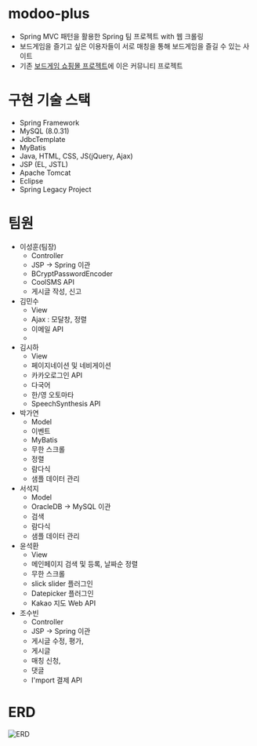 # modoo-plus
- Spring MVC 패턴을 활용한 Spring 팀 프로젝트 with 웹 크롤링
- 보드게임을 즐기고 싶은 이용자들이 서로 매칭을 통해 보드게임을 즐길 수 있는 사이트
- 기존 [보드게임 쇼핑몰 프로젝트](https://github.com/TeamJaBar/modoo-shop)에 이은 커뮤니티 프로젝트

# 구현 기술 스택
- Spring Framework
- MySQL (8.0.31)
- JdbcTemplate
- MyBatis
- Java, HTML, CSS, JS(jQuery, Ajax)
- JSP (EL, JSTL)
- Apache Tomcat
- Eclipse
- Spring Legacy Project

# 팀원 
- 이성훈(팀장)
  - Controller
  - JSP → Spring 이관
  - BCryptPasswordEncoder
  - CoolSMS API
  - 게시글 작성, 신고
- 김민수
  - View
  - Ajax : 모달창, 정렬
  - 이메일 API
  - 
- 김시하
  - View
  - 페이지네이션 및 네비게이션 
  - 카카오로그인 API
  - 다국어 
  - 한/영 오토마타 
  - SpeechSynthesis API
- 박가연
  - Model
  - 이벤트 
  - MyBatis 
  - 무한 스크롤 
  - 정렬 
  - 람다식 
  - 샘플 데이터 관리
- 서석지
  - Model
  - OracleDB → MySQL 이관
  - 검색 
  - 람다식 
  - 샘플 데이터 관리
- 윤석환
  - View
  - 메인페이지 검색 및 등록, 날짜순 정렬
  - 무한 스크롤
  - slick slider 플러그인
  - Datepicker 플러그인
  - Kakao 지도 Web API
- 조수빈
  - Controller
  - JSP → Spring 이관
  - 게시글 수정, 평가, 
  - 게시글 
  - 매칭 신청, 
  - 댓글 
  - I'mport 결제 API

# ERD
![ERD](https://user-images.githubusercontent.com/104343387/229422475-09b2e5a5-c064-4a38-83d1-4c067a5c1933.png)
